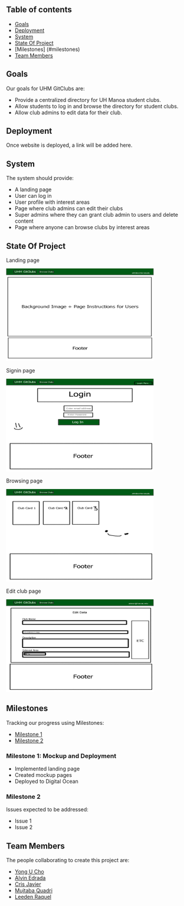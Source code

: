 ## Table of contents

* [Goals](#goals)
* [Deployment](#deployment)
* [System](#system)
* [State Of Project](#state-of-project)
* [Milestones] (#milestones)
* [Team Members](#team-members)

## Goals
Our goals for UHM GitClubs are:

* Provide a centralized directory for UH Manoa student clubs.
* Allow students to log in and browse the directory for student clubs.
* Allow club admins to edit data for their club.

## Deployment

Once website is deployed, a link will be added here.

## System
The system should provide:

* A landing page
* User can log in
* User profile with interest areas
* Page where club admins can edit their clubs
* Super admins where they can grant club admin to users and delete content
* Page where anyone can browse clubs by interest areas

## State Of Project

Landing page

<img src="/doc/user-landing-page-mockup.png" width="400" height="250">

Signin page

<img src="/doc/login-page-mockup.png" width="400" height="250">

Browsing page

<img src="/doc/user-browse-page-mockup.png" width="400" height="250">

Edit club page

<img src="/doc/admin-club-edit-page-mockup.png" width="400" height="250">

## Milestones
Tracking our progress using Milestones:

* [Milestone 1](https://github.com/uhm-gitclubs/uhm-gitclubs/projects/1)
* [Milestone 2](https://github.com/uhm-gitclubs/uhm-gitclubs/projects/3)

### Milestone 1: Mockup and Deployment

* Implemented landing page
* Created mockup pages
* Deployed to Digital Ocean

### Milestone 2

Issues expected to be addressed:
* Issue 1
* Issue 2

## Team Members
The people collaborating to create this project are:

* [Yong U Cho](https://yongu2000.github.io)
* [Alvin Edrada](https://alvinedrada.github.io)
* [Cris Javier](https://crisjavier.github.io)
* [Mujtaba Quadri](https://mujtaba-a-quadri.github.io)
* [Leeden Raquel](https://leedenkraquel.github.io)
